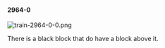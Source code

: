 #### 2964-0
![train-2964-0-0.png](https://github.com/lil-lab/nlvr/raw/master/nlvr/train/images/9/train-2964-0-0.png "train-2964-0-0.png")

There is a black block that do have a block above it.